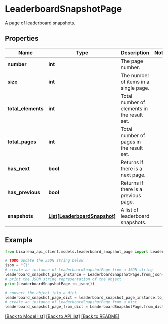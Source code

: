 # LeaderboardSnapshotPage

A page of leaderboard snapshots.

## Properties

Name | Type | Description | Notes
------------ | ------------- | ------------- | -------------
**number** | **int** | The page number. | 
**size** | **int** | The number of items in a single page. | 
**total_elements** | **int** | Total number of elements in the result set. | 
**total_pages** | **int** | Total number of pages in the result set. | 
**has_next** | **bool** | Returns if there is a next page. | 
**has_previous** | **bool** | Returns if there is a previous page. | 
**snapshots** | [**List[LeaderboardSnapshot]**](LeaderboardSnapshot.md) | A list of leaderboard snapshots. | 

## Example

```python
from bixarena_api_client.models.leaderboard_snapshot_page import LeaderboardSnapshotPage

# TODO update the JSON string below
json = "{}"
# create an instance of LeaderboardSnapshotPage from a JSON string
leaderboard_snapshot_page_instance = LeaderboardSnapshotPage.from_json(json)
# print the JSON string representation of the object
print(LeaderboardSnapshotPage.to_json())

# convert the object into a dict
leaderboard_snapshot_page_dict = leaderboard_snapshot_page_instance.to_dict()
# create an instance of LeaderboardSnapshotPage from a dict
leaderboard_snapshot_page_from_dict = LeaderboardSnapshotPage.from_dict(leaderboard_snapshot_page_dict)
```
[[Back to Model list]](../README.md#documentation-for-models) [[Back to API list]](../README.md#documentation-for-api-endpoints) [[Back to README]](../README.md)


